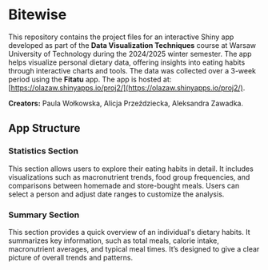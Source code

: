 # Bitewise

This repository contains the project files for an interactive Shiny app developed as part of the **Data Visualization Techniques** course at Warsaw University of Technology during the 2024/2025 winter semester. The app helps visualize personal dietary data, offering insights into eating habits through interactive charts and tools. The data was collected over a 3-week period using the **Fitatu** app. The app is hosted at: [https://olazaw.shinyapps.io/proj2/](https://olazaw.shinyapps.io/proj2/).

**Creators:** Paula Wołkowska, Alicja Przeździecka, Aleksandra Zawadka.

## App Structure

### Statistics Section
This section allows users to explore their eating habits in detail. It includes visualizations such as macronutrient trends, food group frequencies, and comparisons between homemade and store-bought meals. Users can select a person and adjust date ranges to customize the analysis.

### Summary Section
This section provides a quick overview of an individual's dietary habits. It summarizes key information, such as total meals, calorie intake, macronutrient averages, and typical meal times. It’s designed to give a clear picture of overall trends and patterns.
